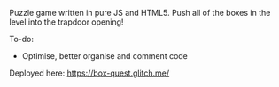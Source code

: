 Puzzle game written in pure JS and HTML5.
Push all of the boxes in the level into the trapdoor opening!

To-do:
- Optimise, better organise and comment code

Deployed here: https://box-quest.glitch.me/

